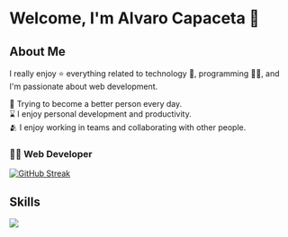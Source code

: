 # Welcome, I'm Alvaro Capaceta 👋

## About Me

I really enjoy ⭐ everything related to technology 🤖, programming 👨‍💻, and I'm passionate about web development.

🌿 Trying to become a better person every day.
</br>
⌛ I enjoy personal development and productivity.
</br>
🫂 I enjoy working in teams and collaborating with other people.
</br>

### 👨‍💻 Web Developer

[![GitHub Streak](https://streak-stats.demolab.com?user=javierDev03&theme=highcontrast&border_radius=7&hide_border=true&exclude_days=Sun%2CSat&card_width=467)](#)

<!-- 🐍 Snake animation -->
<!-- 
<img src="https://raw.githubusercontent.com/javierDev03/javierDev03/output/snake.svg" alt="Snake animation" />
-->

<!-- 🏆 GitHub Trophies -->
<!-- 
#### GitHub Trophies
[![Github Trophies](https://github-profile-trophy.vercel.app/?username=javierDev03&theme=monokai&no-frame=true&no-bg=true&margin-w=4)](#)
-->


<h2>Skills</h2>
<p align="left">
  <a href="https://skillicons.dev">
    <img src="https://skillicons.dev/icons?i=react,vue,docker,laravel,tailwind,java,spring,mysql" />
  </a>
</p>



